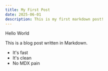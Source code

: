 ```yaml
---
title: My First Post
date: 2025-06-01
description: This is my first markdown post!
---
```


Hello World

This is a blog post written in Markdown.

- It's fast
- It's clean
- No MDX pain
